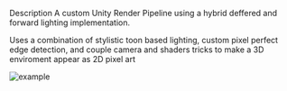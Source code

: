 Description
A custom Unity Render Pipeline using a hybrid deffered and forward lighting implementation.

Uses a combination of stylistic toon based lighting, custom pixel perfect edge detection, and couple camera and shaders tricks to make a 
3D enviroment appear as 2D pixel art

![example](https://github.com/grandalfTheStressed/Sydonia/assets/49038446/da3ceccf-0b9d-419a-b0f9-1fd202eaf732)
